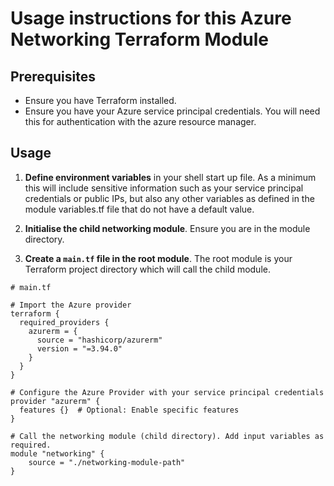 # Usage instructions for this Azure Networking Terraform Module

## Prerequisites

- Ensure you have Terraform installed.
- Ensure you have your Azure service principal credentials. You will need this for authentication with the azure resource manager.

## Usage

1. **Define environment variables** in your shell start up file. As a minimum this will include sensitive information such as your service principal credentials or public IPs, but also any other variables as defined in the module variables.tf file that do not have a default value.

2. **Initialise the child networking module**. Ensure you are in the module directory.

3. **Create a `main.tf` file in the root module**. The root module is your Terraform project directory which will call the child module.

```hcl
# main.tf

# Import the Azure provider
terraform {
  required_providers {
    azurerm = {
      source = "hashicorp/azurerm"
      version = "=3.94.0"
    }
  }
}

# Configure the Azure Provider with your service principal credentials
provider "azurerm" {
  features {}  # Optional: Enable specific features
}

# Call the networking module (child directory). Add input variables as required.
module "networking" {
    source = "./networking-module-path"
}
